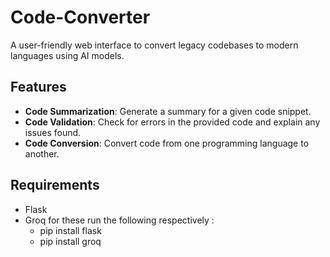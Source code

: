 # Code-Converter
A user-friendly web interface to convert legacy codebases to modern languages using AI models.

## Features

- **Code Summarization**: Generate a summary for a given code snippet.
- **Code Validation**: Check for errors in the provided code and explain any issues found.
- **Code Conversion**: Convert code from one programming language to another.

## Requirements
* Flask
* Groq
for these run the following respectively :
  * pip install flask
  * pip install groq
 
 
  
